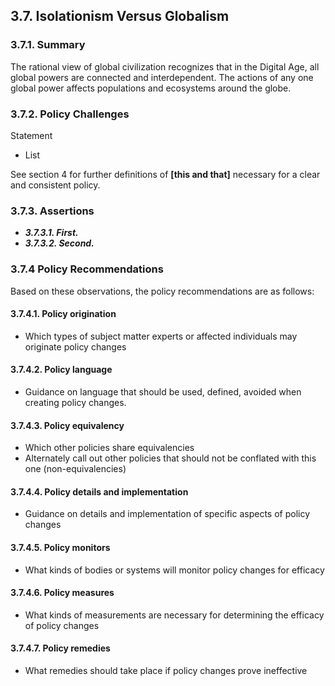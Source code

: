 3.7.  Isolationism Versus Globalism
--------------------------------------

### 3.7.1.  Summary
The rational view of global civilization recognizes that in the Digital Age, all global powers are connected and interdependent.  The actions of any one global power affects populations and ecosystems around the globe.  

### 3.7.2.  Policy Challenges
Statement

- List

See section 4 for further definitions of **[this and that]** necessary for a clear and consistent policy.

### 3.7.3. Assertions 

-  *__3.7.3.1. First.__*
-  *__3.7.3.2. Second.__*

### 3.7.4  Policy Recommendations
Based on these observations, the policy recommendations are as follows:

#### 3.7.4.1. Policy origination
- Which types of subject matter experts or affected individuals may originate policy changes

#### 3.7.4.2. Policy language
- Guidance on language that should be used, defined, avoided when creating policy changes.

#### 3.7.4.3. Policy equivalency
- Which other policies share equivalencies
- Alternately call out other policies that should not be conflated with this one (non-equivalencies)

#### 3.7.4.4. Policy details and implementation
- Guidance on details and implementation of specific aspects of policy changes

#### 3.7.4.5. Policy monitors 
- What kinds of bodies or systems will monitor policy changes for efficacy

#### 3.7.4.6. Policy measures
- What kinds of measurements are necessary for determining the efficacy of policy changes

#### 3.7.4.7. Policy remedies
- What remedies should take place if policy changes prove ineffective 
